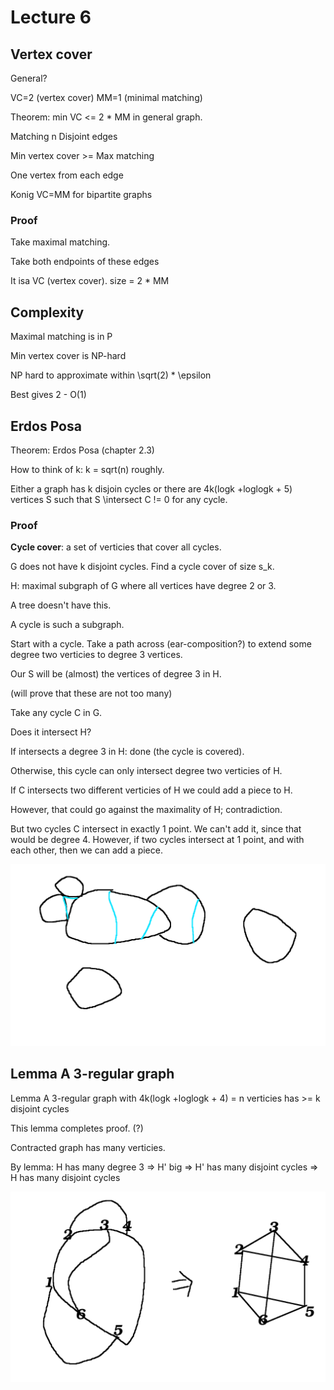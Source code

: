 # Lecture 6

## Vertex cover

General?

VC=2  (vertex cover)
MM=1 (minimal matching)

Theorem: min VC <= 2 * MM in general graph.

Matching n Disjoint edges

Min vertex cover >= Max matching

One vertex from each edge

Konig    VC=MM for bipartite graphs

### Proof

Take maximal matching.

Take both endpoints of these edges

It isa VC (vertex cover).
size = 2 * MM

## Complexity

Maximal matching is in P

Min vertex cover is NP-hard

NP hard to approximate within \sqrt(2) * \epsilon

Best gives 2 - O(1)

## Erdos Posa

Theorem: Erdos Posa (chapter 2.3)

How to think of k:
k = sqrt(n) roughly.

Either a graph has k disjoin cycles or there are 4k(logk +loglogk + 5) vertices S such that S \intersect C != 0 for any cycle.

### Proof

**Cycle cover**: a set of verticies that cover all cycles.

G does not have k disjoint cycles. Find a cycle cover of size s_k.

H: maximal subgraph of G where all vertices have degree 2 or 3.

A tree doesn't have this.

A cycle is such a subgraph.

Start with a cycle. Take a path across (ear-composition?) to extend some degree two verticies to degree 3 vertices.

Our S will be (almost) the vertices of degree 3 in H.

(will prove that these are not too many)

Take any cycle C in G.

Does it intersect H?

If intersects a degree 3 in H: done (the cycle is covered).

Otherwise, this cycle can only intersect degree two verticies of H.

If C intersects two different verticies of H we could add a piece to H.

However, that could go against the maximality of H; contradiction.

But two cycles C intersect in exactly 1 point. We can't add it, since that would be degree 4. However, if two cycles intersect at 1 point, and with each other, then we can add a piece.

![disjoint cycles](inc/lecture_6/disjoint_cycles.png)

## Lemma A 3-regular graph

Lemma A 3-regular graph with 4k(logk +loglogk + 4) = n
verticies has >= k disjoint cycles

This lemma completes proof. (?)

Contracted graph has many verticies.

By lemma: H has many degree 3 => H' big => H' has many disjoint cycles => H has many disjoint cycles

![many disjoint edges](inc/lecture_6/many_disjoint_edges.png)
